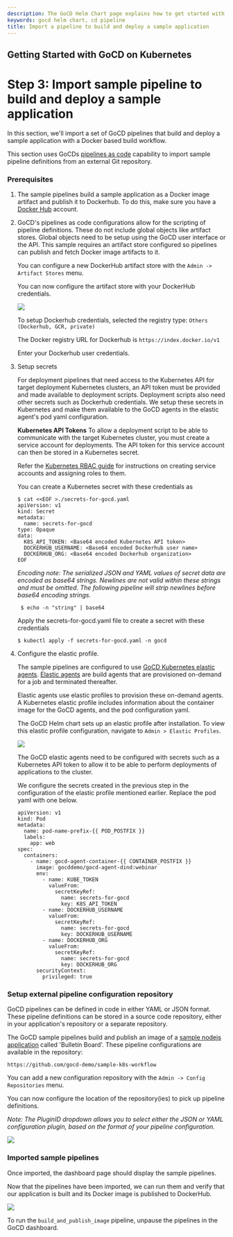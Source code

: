 ```yaml
---
description: The GoCD Helm Chart page explains how to get started with GoCD for kubernetes using Helm.
keywords: gocd helm chart, cd pipeline
title: Import a pipeline to build and deploy a sample application
---
```

## Getting Started with GoCD on Kubernetes

# Step 3: Import sample pipeline to build and deploy a sample application

In this section, we'll import a set of GoCD pipelines that build and deploy a sample application with a Docker based build workflow.

This section uses GoCDs [pipelines as code](https://docs.gocd.org/current/advanced_usage/pipelines_as_code.html) capability to import sample pipeline definitions from an external Git repository.

### Prerequisites

1. The sample pipelines build a sample application as a Docker image artifact and publish it to Dockerhub. To do this, make sure you have a [Docker Hub](https://hub.docker.com) account.

2. GoCD's pipelines as code configurations allow for the scripting of pipeline definitions. These do not include global objects like artifact stores. Global objects need to be setup using the GoCD user interface or the API. This sample requires an artifact store configured so pipelines can publish and fetch Docker image artifacts to it.

    You can configure a new DockerHub artifact store with the ```Admin -> Artifact Stores``` menu.

    You can now configure the artifact store with your DockerHub credentials.

    ![](../../images/gocd-helm-chart/create_new_artifact_store.png)

    To setup Dockerhub credentials, selected the registry type: ```Others (Dockerhub, GCR, private)```

    The Docker registry URL for Dockerhub is ```https://index.docker.io/v1```

    Enter your Dockerhub user credentials.

3. Setup secrets

    For deployment pipelines that need access to the Kubernetes API for target deployment Kubernetes clusters, an API token must be provided and made available to deployment scripts. Deployment scripts also need other secrets such as Dockerhub credentials. We setup these secrets in Kubernetes and make them available to the GoCD agents in the elastic agent's pod yaml configuration.

    __Kubernetes API Tokens__
    To allow a deployment script to be able to communicate with the target Kubernetes cluster, you must create a service account for deployments. The API token for this service account can then be stored in a Kubernetes secret.

    Refer the [Kubernetes RBAC guide](https://kubernetes.io/docs/reference/access-authn-authz/rbac/) for instructions on creating service accounts and assigning roles to them.

    You can create a Kubernetes secret with these credentials as
    ```
    $ cat <<EOF >./secrets-for-gocd.yaml
    apiVersion: v1
    kind: Secret
    metadata:
      name: secrets-for-gocd
    type: Opaque
    data:
      K8S_API_TOKEN: <Base64 encoded Kubernetes API token>
      DOCKERHUB_USERNAME: <Base64 encoded Dockerhub user name>
      DOCKERHUB_ORG: <Base64 encoded Dockerhub organization>
    EOF
    ```
    *Encoding note: The serialized JSON and YAML values of secret data are encoded as base64 strings. Newlines are not valid within these strings and must be omitted. The following pipeline will strip newlines before base64 encoding strings.*

        $ echo -n "string" | base64


    Apply the secrets-for-gocd.yaml file to create a secret with these credentials
    ```
    $ kubectl apply -f secrets-for-gocd.yaml -n gocd
    ```

4. Configure the elastic profile.

    The sample pipelines are configured to use [GoCD Kubernetes elastic agents](https://github.com/gocd/kubernetes-elastic-agents). [Elastic agents](https://docs.gocd.org/current/configuration/elastic_agents.html) are build agents that are provisioned on-demand for a job and terminated thereafter.

    Elastic agents use elastic profiles to provision these on-demand agents. A Kubernetes elastic profile includes information about the container image for the GoCD agents, and the pod configuration yaml.

    The GoCD Helm chart sets up an elastic profile after installation. To view this elastic profile configuration, navigate to ```Admin > Elastic Profiles```.

    ![](../../images/gocd-helm-chart/default_elastic_profile.png)

    The GoCD elastic agents need to be configured with secrets such as a Kubernetes API token to allow it to be able to perform deployments of applications to the cluster.

    We configure the secrets created in the previous step in the configuration of the elastic profile mentioned earlier. Replace the pod yaml with one below.

    ```
    apiVersion: v1
    kind: Pod
    metadata:
      name: pod-name-prefix-{{ POD_POSTFIX }}
      labels:
        app: web
    spec:
      containers:
        - name: gocd-agent-container-{{ CONTAINER_POSTFIX }}
          image: gocddemo/gocd-agent-dind:webinar
          env:
            - name: KUBE_TOKEN
              valueFrom:
                secretKeyRef:
                  name: secrets-for-gocd
                  key: K8S_API_TOKEN
            - name: DOCKERHUB_USERNAME
              valueFrom:
                secretKeyRef:
                  name: secrets-for-gocd
                  key: DOCKERHUB_USERNAME
            - name: DOCKERHUB_ORG
              valueFrom:
                secretKeyRef:
                  name: secrets-for-gocd
                  key: DOCKERHUB_ORG
          securityContext:
            privileged: true
    ```

### Setup external pipeline configuration repository

GoCD pipelines can be defined in code in either YAML or JSON format. These pipeline definitions can be stored in a source code repository, either in your application's repository or a separate repository.

The GoCD sample pipelines build and publish an image of a [sample nodejs application](https://github.com/gocd-demo/node-bulletin-board) called 'Bulletin Board'. These pipeline configurations are available in the repository:

    https://github.com/gocd-demo/sample-k8s-workflow

You can add a new configuration repository with the ```Admin -> Config Repositories``` menu.

You can now configure the location of the repository(ies) to pick up pipeline definitions.

*Note: The PluginID dropdown allows you to select either the JSON or YAML configuration plugin, based on the format of your pipeline configuration.*

![](../../images/gocd-helm-chart/create_new_configuration_repository.png)

### Imported sample pipelines

Once imported, the dashboard page should display the sample pipelines.

Now that the pipelines have been imported, we can run them and verify that our application is built and its Docker image is published to DockerHub.

![](../../images/gocd-helm-chart/imported_pipelines.png)

To run the `build_and_publish_image` pipeline, unpause the pipelines in the GoCD dashboard.
